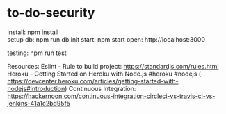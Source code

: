 # to-do-security

install: npm install  
setup db: npm run db:init
start: npm start
open: http://localhost:3000

testing: npm run test




Resources:
Eslint - Rule to build project: https://standardjs.com/rules.html
Heroku - Getting Started on Heroku with Node.js #heroku #nodejs ( https://devcenter.heroku.com/articles/getting-started-with-nodejs#introduction)
Continuous Integration: https://hackernoon.com/continuous-integration-circleci-vs-travis-ci-vs-jenkins-41a1c2bd95f5
